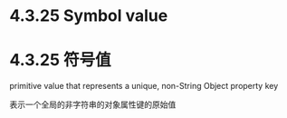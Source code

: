 # 4.3.25 Symbol value

# 4.3.25 符号值

primitive value that represents a unique, non-String Object property key

表示一个全局的非字符串的对象属性键的原始值
